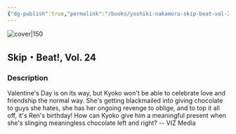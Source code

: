 ```yaml
---
{"dg-publish":true,"permalink":"/books/yoshiki-nakamura-skip-beat-vol-24/","title":"\"Skip・Beat!, Vol. 24\"","tags":["manga","romance"]}
---
```




![cover|150](http://books.google.com/books/content?id=WfhTAgAAQBAJ&printsec=frontcover&img=1&zoom=1&source=gbs_api)

## Skip・Beat!, Vol. 24

### Description

Valentine's Day is on its way, but Kyoko won't be able to celebrate love and friendship the normal way. She's getting blackmailed into giving chocolate to guys she hates, she has her ongoing revenge to oblige, and to top it all off, it's Ren's birthday! How can Kyoko give him a meaningful present when she's slinging meaningless chocolate left and right? -- VIZ Media
```